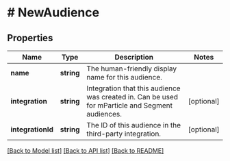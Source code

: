 # # NewAudience

## Properties

Name | Type | Description | Notes
------------ | ------------- | ------------- | -------------
**name** | **string** | The human-friendly display name for this audience. | 
**integration** | **string** | Integration that this audience was created in. Can be used for mParticle and Segment audiences. | [optional] 
**integrationId** | **string** | The ID of this audience in the third-party integration. | [optional] 

[[Back to Model list]](../../README.md#documentation-for-models) [[Back to API list]](../../README.md#documentation-for-api-endpoints) [[Back to README]](../../README.md)



